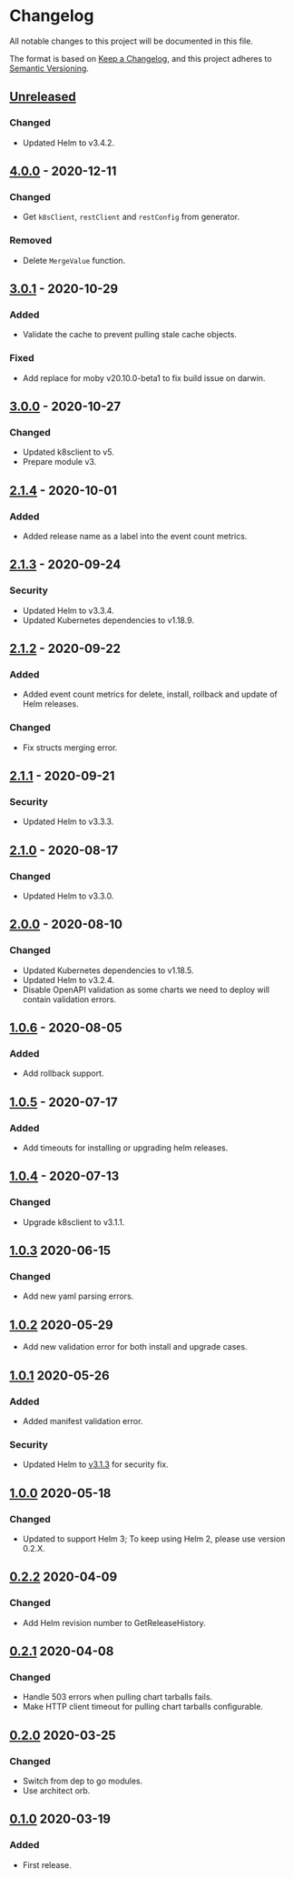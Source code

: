 # Changelog

All notable changes to this project will be documented in this file.

The format is based on [Keep a Changelog](https://keepachangelog.com/en/1.0.0/),
and this project adheres to [Semantic Versioning](https://semver.org/spec/v2.0.0.html).

## [Unreleased]

### Changed

- Updated Helm to v3.4.2.

## [4.0.0] - 2020-12-11

### Changed

- Get `k8sClient`, `restClient` and `restConfig` from generator.

### Removed

- Delete `MergeValue` function.

## [3.0.1] - 2020-10-29

### Added

- Validate the cache to prevent pulling stale cache objects.

### Fixed

- Add replace for moby v20.10.0-beta1 to fix build issue on darwin.

## [3.0.0] - 2020-10-27

### Changed

- Updated k8sclient to v5.
- Prepare module v3.

## [2.1.4] - 2020-10-01

### Added

- Added release name as a label into the event count metrics.

## [2.1.3] - 2020-09-24

### Security

- Updated Helm to v3.3.4.
- Updated Kubernetes dependencies to v1.18.9.

## [2.1.2] - 2020-09-22

### Added

- Added event count metrics for delete, install, rollback and update of Helm releases.

### Changed

- Fix structs merging error.


## [2.1.1] - 2020-09-21

### Security

- Updated Helm to v3.3.3.

## [2.1.0] - 2020-08-17

### Changed

- Updated Helm to v3.3.0.

## [2.0.0] - 2020-08-10

### Changed

- Updated Kubernetes dependencies to v1.18.5.
- Updated Helm to v3.2.4.
- Disable OpenAPI validation as some charts we need to deploy will contain
validation errors.

## [1.0.6] - 2020-08-05

### Added

- Add rollback support.

## [1.0.5] - 2020-07-17

### Added

- Add timeouts for installing or upgrading helm releases.

## [1.0.4] - 2020-07-13

### Changed

- Upgrade k8sclient to v3.1.1.

## [1.0.3] 2020-06-15

### Changed

- Add new yaml parsing errors.

## [1.0.2] 2020-05-29

- Add new validation error for both install and upgrade cases.

## [1.0.1] 2020-05-26

### Added

- Added manifest validation error.

### Security

- Updated Helm to [v3.1.3](https://github.com/helm/helm/releases/tag/v3.1.3) for security fix.

## [1.0.0] 2020-05-18

### Changed

- Updated to support Helm 3; To keep using Helm 2, please use version 0.2.X.

## [0.2.2] 2020-04-09

### Changed

- Add Helm revision number to GetReleaseHistory.

## [0.2.1] 2020-04-08

### Changed

- Handle 503 errors when pulling chart tarballs fails.
- Make HTTP client timeout for pulling chart tarballs configurable.

## [0.2.0] 2020-03-25

### Changed

- Switch from dep to go modules.
- Use architect orb.

## [0.1.0] 2020-03-19

### Added

- First release.

[Unreleased]: https://github.com/giantswarm/helmclient/compare/v4.0.0...HEAD
[4.0.0]: https://github.com/giantswarm/helmclient/compare/v3.0.1...v4.0.0
[3.0.1]: https://github.com/giantswarm/helmclient/compare/v3.0.0...v3.0.1
[3.0.0]: https://github.com/giantswarm/helmclient/compare/v2.1.4...v3.0.0
[2.1.4]: https://github.com/giantswarm/helmclient/compare/v2.1.3...v2.1.4
[2.1.3]: https://github.com/giantswarm/helmclient/compare/v2.1.2...v2.1.3
[2.1.2]: https://github.com/giantswarm/helmclient/compare/v2.1.1...v2.1.2
[2.1.1]: https://github.com/giantswarm/helmclient/compare/v2.1.0...v2.1.1
[2.1.0]: https://github.com/giantswarm/helmclient/compare/v2.0.0...v2.1.0
[2.0.0]: https://github.com/giantswarm/helmclient/compare/v1.0.6...v2.0.0
[1.0.6]: https://github.com/giantswarm/helmclient/compare/v1.0.5...v1.0.6
[1.0.5]: https://github.com/giantswarm/helmclient/compare/v1.0.4...v1.0.5
[1.0.4]: https://github.com/giantswarm/helmclient/compare/v1.0.3...v1.0.4
[1.0.3]: https://github.com/giantswarm/helmclient/compare/v1.0.2...v1.0.3
[1.0.2]: https://github.com/giantswarm/helmclient/compare/v1.0.1...v1.0.2
[1.0.1]: https://github.com/giantswarm/helmclient/compare/v1.0.0...v1.0.1
[1.0.0]: https://github.com/giantswarm/helmclient/compare/v0.2.2...v1.0.0
[0.2.2]: https://github.com/giantswarm/helmclient/compare/v0.2.1...v0.2.2
[0.2.1]: https://github.com/giantswarm/helmclient/compare/v0.2.0...v0.2.1
[0.2.0]: https://github.com/giantswarm/helmclient/compare/v0.1.0...v0.2.0

[0.1.0]: https://github.com/giantswarm/helmclient/releases/tag/v0.1.0
